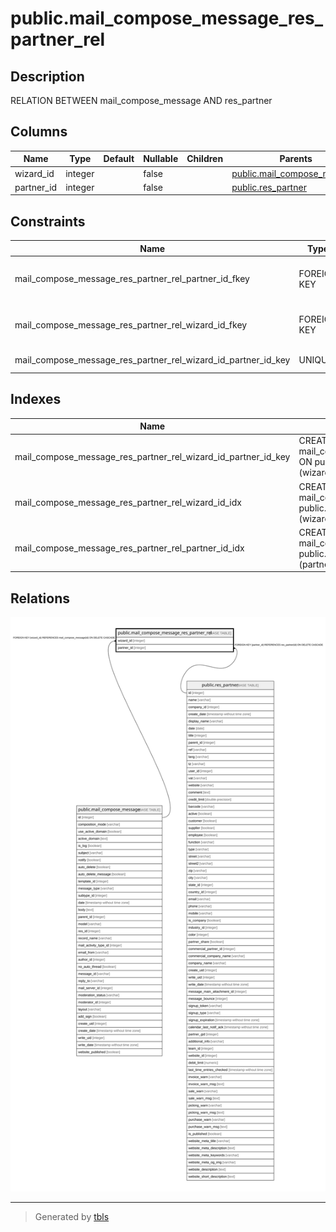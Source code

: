 # public.mail_compose_message_res_partner_rel

## Description

RELATION BETWEEN mail_compose_message AND res_partner

## Columns

| Name | Type | Default | Nullable | Children | Parents | Comment |
| ---- | ---- | ------- | -------- | -------- | ------- | ------- |
| wizard_id | integer |  | false |  | [public.mail_compose_message](public.mail_compose_message.md) |  |
| partner_id | integer |  | false |  | [public.res_partner](public.res_partner.md) |  |

## Constraints

| Name | Type | Definition |
| ---- | ---- | ---------- |
| mail_compose_message_res_partner_rel_partner_id_fkey | FOREIGN KEY | FOREIGN KEY (partner_id) REFERENCES res_partner(id) ON DELETE CASCADE |
| mail_compose_message_res_partner_rel_wizard_id_fkey | FOREIGN KEY | FOREIGN KEY (wizard_id) REFERENCES mail_compose_message(id) ON DELETE CASCADE |
| mail_compose_message_res_partner_rel_wizard_id_partner_id_key | UNIQUE | UNIQUE (wizard_id, partner_id) |

## Indexes

| Name | Definition |
| ---- | ---------- |
| mail_compose_message_res_partner_rel_wizard_id_partner_id_key | CREATE UNIQUE INDEX mail_compose_message_res_partner_rel_wizard_id_partner_id_key ON public.mail_compose_message_res_partner_rel USING btree (wizard_id, partner_id) |
| mail_compose_message_res_partner_rel_wizard_id_idx | CREATE INDEX mail_compose_message_res_partner_rel_wizard_id_idx ON public.mail_compose_message_res_partner_rel USING btree (wizard_id) |
| mail_compose_message_res_partner_rel_partner_id_idx | CREATE INDEX mail_compose_message_res_partner_rel_partner_id_idx ON public.mail_compose_message_res_partner_rel USING btree (partner_id) |

## Relations

![er](public.mail_compose_message_res_partner_rel.svg)

---

> Generated by [tbls](https://github.com/k1LoW/tbls)
